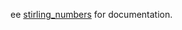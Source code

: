 ee <a href="https://10xgenomics.github.io/rust-toolbox/master/stirling_numbers/">stirling_numbers</a> for documentation.
